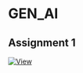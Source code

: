 # GEN_AI
## Assignment 1 
[![View](https://img.shields.io/badge/View-Assignment%201-blue)](link-to-your-assignment)
